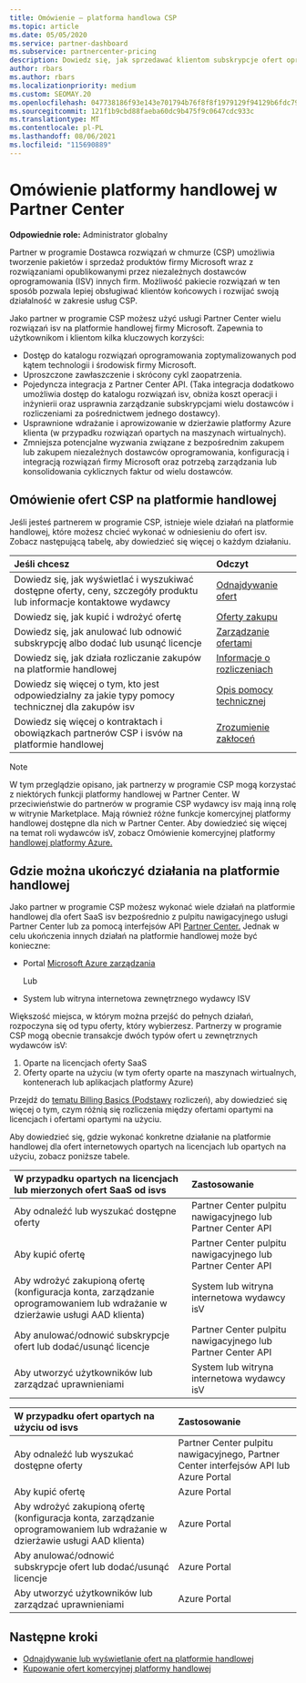 ```yaml
---
title: Omówienie — platforma handlowa CSP
ms.topic: article
ms.date: 05/05/2020
ms.service: partner-dashboard
ms.subservice: partnercenter-pricing
description: Dowiedz się, jak sprzedawać klientom subskrypcje ofert oprogramowania jako usługi (SaaS) od niezależnych dostawców oprogramowania (ISV) na platformie handlowej.
author: rbars
ms.author: rbars
ms.localizationpriority: medium
ms.custom: SEOMAY.20
ms.openlocfilehash: 047738186f93e143e701794b76f8f8f1979129f94129b6fdc79c4de1196f2625
ms.sourcegitcommit: 121f1b9cbd88faeba60dc9b475f9c0647cdc933c
ms.translationtype: MT
ms.contentlocale: pl-PL
ms.lasthandoff: 08/06/2021
ms.locfileid: "115690889"
---
```

# <a name="overview-of-the-commercial-marketplace-in-partner-center"></a>Omówienie platformy handlowej w Partner Center

**Odpowiednie role:** Administrator globalny

Partner w programie Dostawca rozwiązań w chmurze (CSP) umożliwia tworzenie pakietów i sprzedaż produktów firmy Microsoft wraz z rozwiązaniami opublikowanymi przez niezależnych dostawców oprogramowania (ISV) innych firm. Możliwość pakiecie rozwiązań w ten sposób pozwala lepiej obsługiwać klientów końcowych i rozwijać swoją działalność w zakresie usług CSP.

Jako partner w programie CSP możesz użyć usługi Partner Center wielu rozwiązań isv na platformie handlowej firmy Microsoft. Zapewnia to użytkownikom i klientom kilka kluczowych korzyści:

- Dostęp do katalogu rozwiązań oprogramowania zoptymalizowanych pod kątem technologii i środowisk firmy Microsoft.
- Uproszczone zawłaszczenie i skrócony cykl zaopatrzenia.
- Pojedyncza integracja z Partner Center API. (Taka integracja dodatkowo umożliwia dostęp do katalogu rozwiązań isv, obniża koszt operacji i inżynierii oraz usprawnia zarządzanie subskrypcjami wielu dostawców i rozliczeniami za pośrednictwem jednego dostawcy).
- Usprawnione wdrażanie i aprowizowanie w dzierżawie platformy Azure klienta (w przypadku rozwiązań opartych na maszynach wirtualnych).
- Zmniejsza potencjalne wyzwania związane z bezpośrednim zakupem lub zakupem niezależnych dostawców oprogramowania, konfiguracją i integracją rozwiązań firmy Microsoft oraz potrzebą zarządzania lub konsolidowania cyklicznych faktur od wielu dostawców.

## <a name="overview-of-csp-offers-in-the-commercial-marketplace"></a>Omówienie ofert CSP na platformie handlowej

Jeśli jesteś partnerem w programie CSP, istnieje wiele działań na platformie handlowej, które możesz chcieć wykonać w odniesieniu do ofert isv. Zobacz następującą tabelę, aby dowiedzieć się więcej o każdym działaniu.

|**Jeśli chcesz**  |**Odczyt**   |
|:------------------------------------|:------------------|
|Dowiedz się, jak wyświetlać i wyszukiwać dostępne oferty, ceny, szczegóły produktu lub informacje kontaktowe wydawcy | [Odnajdywanie ofert](csp-commercial-marketplace-discover.md) | 
|Dowiedz się, jak kupić i wdrożyć ofertę   | [Oferty zakupu](csp-commercial-marketplace-purchase.md)   | 
|Dowiedz się, jak anulować lub odnowić subskrypcję albo dodać lub usunąć licencje  | [Zarządzanie ofertami](csp-commercial-marketplace-manage.md) |
|Dowiedz się, jak działa rozliczanie zakupów na platformie handlowej | [Informacje o rozliczeniach](csp-commercial-marketplace-billing.md) |
|Dowiedz się więcej o tym, kto jest odpowiedzialny za jakie typy pomocy technicznej dla zakupów isv | [Opis pomocy technicznej](csp-commercial-marketplace-support.md) |
|Dowiedz się więcej o kontraktach i obowiązkach partnerów CSP i isvów na platformie handlowej | [Zrozumienie zakłoceń](csp-commercial-marketplace-contracting.md) |

> [!NOTE]
> W tym przeglądzie opisano, jak partnerzy w programie CSP mogą korzystać z niektórych funkcji platformy handlowej w Partner Center. W przeciwieństwie do partnerów w programie CSP wydawcy isv mają inną rolę w witrynie Marketplace. Mają również różne funkcje komercyjnej platformy handlowej dostępne dla nich w Partner Center. Aby dowiedzieć się więcej na temat roli wydawców isV, zobacz Omówienie komercyjnej platformy [handlowej platformy Azure.](/azure/marketplace/partner-center-portal/commercial-marketplace-overview)

## <a name="where-to-complete-commercial-marketplace-activities"></a>Gdzie można ukończyć działania na platformie handlowej

Jako partner w programie CSP możesz wykonać wiele działań na platformie handlowej dla [](https://partner.microsoft.com/dashboard) ofert SaaS isv bezpośrednio z pulpitu nawigacyjnego usługi Partner Center lub za pomocą interfejsów API [Partner Center.](/partner-center/develop/) Jednak w celu ukończenia innych działań na platformie handlowej może być konieczne:

- Portal [Microsoft Azure zarządzania](https://portal.azure.com/)

    Lub

- System lub witryna internetowa zewnętrznego wydawcy ISV

Większość miejsca, w którym można przejść do pełnych działań, rozpoczyna się od typu oferty, który wybierzesz. Partnerzy w programie CSP mogą obecnie transakcje dwóch typów ofert u zewnętrznych wydawców isV:

1. Oparte na licencjach oferty SaaS  
2. Oferty oparte na użyciu (w tym oferty oparte na maszynach wirtualnych, kontenerach lub aplikacjach platformy Azure)

Przejdź do [tematu Billing Basics (Podstawy](billing-basics.md) rozliczeń), aby dowiedzieć się więcej o tym, czym różnią się rozliczenia między ofertami opartymi na licencjach i ofertami opartymi na użyciu.  

Aby dowiedzieć się, gdzie wykonać konkretne działanie na platformie handlowej dla ofert internetowych opartych na licencjach lub opartych na użyciu, zobacz poniższe tabele.

|**W przypadku opartych na licencjach lub mierzonych ofert SaaS od isvs**  |**Zastosowanie**  |
|:------------------------------------|:------------------|
|Aby odnaleźć lub wyszukać dostępne oferty  | Partner Center pulpitu nawigacyjnego lub Partner Center API  |
|Aby kupić ofertę  | Partner Center pulpitu nawigacyjnego lub Partner Center API  |
|Aby wdrożyć zakupioną ofertę (konfiguracja konta, zarządzanie oprogramowaniem lub wdrażanie w dzierżawie usługi AAD klienta)  | System lub witryna internetowa wydawcy isV  |
|Aby anulować/odnowić subskrypcje ofert lub dodać/usunąć licencje | Partner Center pulpitu nawigacyjnego lub Partner Center API  |
|Aby utworzyć użytkowników lub zarządzać uprawnieniami  | System lub witryna internetowa wydawcy isV  |

|**W przypadku ofert opartych na użyciu od isvs**  |**Zastosowanie**  |
|:------------------------------------|:------------------|
|Aby odnaleźć lub wyszukać dostępne oferty  | Partner Center pulpitu nawigacyjnego, Partner Center interfejsów API lub Azure Portal  |
|Aby kupić ofertę  | Azure Portal  |
|Aby wdrożyć zakupioną ofertę (konfiguracja konta, zarządzanie oprogramowaniem lub wdrażanie w dzierżawie usługi AAD klienta)  | Azure Portal  |
|Aby anulować/odnowić subskrypcje ofert lub dodać/usunąć licencje | Azure Portal  |
|Aby utworzyć użytkowników lub zarządzać uprawnieniami  | Azure Portal  |

## <a name="next-steps"></a>Następne kroki

- [Odnajdywanie lub wyświetlanie ofert na platformie handlowej](csp-commercial-marketplace-discover.md)
- [Kupowanie ofert komercyjnej platformy handlowej](csp-commercial-marketplace-purchase.md)
